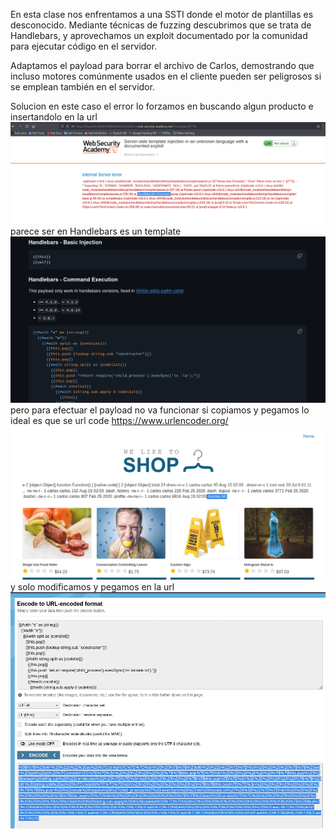 En esta clase nos enfrentamos a una SSTI donde el motor de plantillas es desconocido. Mediante técnicas de fuzzing descubrimos que se trata de Handlebars, y aprovechamos un exploit documentado por la comunidad para ejecutar código en el servidor.

Adaptamos el payload para borrar el archivo de Carlos, demostrando que incluso motores comúnmente usados en el cliente pueden ser peligrosos si se emplean también en el servidor.

Solucion
en este caso el error lo forzamos en buscando algun producto e insertandolo en la url
![Pasted_image_20250814200609.png](Imagenes/Pasted_image_20250814200609.png)
parece ser en Handlebars es un template
![Pasted_image_20250814200651.png](Imagenes/Pasted_image_20250814200651.png)
pero para efectuar el payload no va funcionar si copiamos y pegamos lo ideal es que se url code
https://www.urlencoder.org/
![Pasted_image_20250814201113.png](Imagenes/Pasted_image_20250814201113.png)
y solo modificamos y pegamos en la url
![Pasted_image_20250814201324.png](Imagenes/Pasted_image_20250814201324.png)
